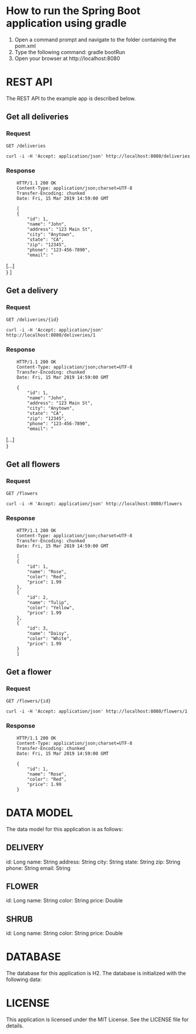 # How to run the Spring Boot application using gradle

1. Open a command prompt and navigate to the folder containing the pom.xml
2. Type the following command:
   gradle bootRun
3. Open your browser at http://localhost:8080

# REST API

The REST API to the example app is described below.

## Get all deliveries

### Request

`GET /deliveries`

    curl -i -H 'Accept: application/json' http://localhost:8080/deliveries

### Response

        HTTP/1.1 200 OK
        Content-Type: application/json;charset=UTF-8
        Transfer-Encoding: chunked
        Date: Fri, 15 Mar 2019 14:59:00 GMT

        [
        {
            "id": 1,
            "name": "John",
            "address": "123 Main St",
            "city": "Anytown",
            "state": "CA",
            "zip": "12345",
            "phone": "123-456-7890",
            "email": "

[...]  
 }
]

## Get a delivery

### Request

`GET /deliveries/{id}`

    curl -i -H 'Accept: application/json' http://localhost:8080/deliveries/1

### Response

        HTTP/1.1 200 OK
        Content-Type: application/json;charset=UTF-8
        Transfer-Encoding: chunked
        Date: Fri, 15 Mar 2019 14:59:00 GMT

        {
            "id": 1,
            "name": "John",
            "address": "123 Main St",
            "city": "Anytown",
            "state": "CA",
            "zip": "12345",
            "phone": "123-456-7890",
            "email": "

[...]  
 }

## Get all flowers

### Request

`GET /flowers`

    curl -i -H 'Accept: application/json' http://localhost:8080/flowers

### Response

        HTTP/1.1 200 OK
        Content-Type: application/json;charset=UTF-8
        Transfer-Encoding: chunked
        Date: Fri, 15 Mar 2019 14:59:00 GMT

        [
        {
            "id": 1,
            "name": "Rose",
            "color": "Red",
            "price": 1.99
        },
        {
            "id": 2,
            "name": "Tulip",
            "color": "Yellow",
            "price": 1.99
        },
        {
            "id": 3,
            "name": "Daisy",
            "color": "White",
            "price": 1.99
        }
        ]

## Get a flower

### Request

`GET /flowers/{id}`

    curl -i -H 'Accept: application/json' http://localhost:8080/flowers/1

### Response

        HTTP/1.1 200 OK
        Content-Type: application/json;charset=UTF-8
        Transfer-Encoding: chunked
        Date: Fri, 15 Mar 2019 14:59:00 GMT

        {
            "id": 1,
            "name": "Rose",
            "color": "Red",
            "price": 1.99
        }

# DATA MODEL

The data model for this application is as follows:

## DELIVERY

id: Long
name: String
address: String
city: String
state: String
zip: String
phone: String
email: String

## FLOWER

id: Long
name: String
color: String
price: Double

## SHRUB

id: Long
name: String
color: String
price: Double

# DATABASE

The database for this application is H2. The database is initialized with the following data:

# LICENSE

This application is licensed under the MIT License. See the LICENSE file for details.
